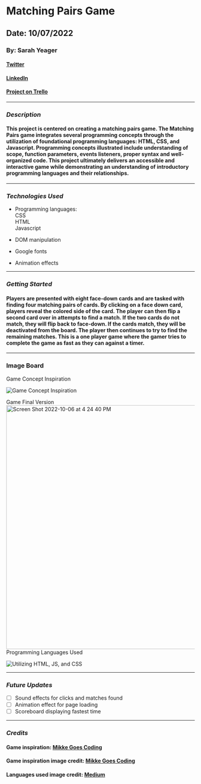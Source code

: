 # Matching Pairs Game

## Date: 10/07/2022

### By: Sarah Yeager

#### [Twitter](https://twitter.com/YeagerSarahK)

#### [LinkedIn](https://www.linkedin.com/in/sarah-yeager-b3839338/)

#### [Project on Trello](https://trello.com/b/gNkNKXGk/matching-pairs)

---

### **_*Description*_**

#### This project is centered on creating a matching pairs game. The Matching Pairs game integrates several programming concepts through the utilization of foundational programming languages: HTML, CSS, and Javascript. Programming concepts illustrated include understanding of scope, function parameters, events listeners, proper syntax and well-organized code. This project ultimately delivers an accessible and interactive game while demonstrating an understanding of introductory programming languages and their relationships.

---

### **_Technologies Used_**

- Programming languages:
  <br />
  CSS
  <br />
  HTML
  <br />
  Javascript

- DOM manipulation

- Google fonts

- Animation effects

---

### **_Getting Started_**

#### Players are presented with eight face-down cards and are tasked with finding four matching pairs of cards. By clicking on a face down card, players reveal the colored side of the card. The player can then flip a second card over in attempts to find a match. If the two cards do not match, they will flip back to face-down. If the cards match, they will be deactivated from the board. The player then continues to try to find the remaining matches. This is a one player game where the gamer tries to complete the game as fast as they can against a timer.

---

### **Image Board**

<figcaption> Game Concept Inspiration</figcaption>

![Game Concept Inspiration](https://j4r8d7d7.rocketcdn.me/wp-content/uploads/2020/03/JavaScript-pairs-game.png)

<figcaption> Game Final Version</figcaption>
<img width="652" alt="Screen Shot 2022-10-06 at 4 24 40 PM" src="https://user-images.githubusercontent.com/95553482/194411458-7bc0142f-9188-4606-a098-cb851dbed665.png">

<figcaption> Programming Languages Used</figcaption>

![Utilizing HTML, JS, and CSS](https://miro.medium.com/max/1200/1*l4xICbIIYlz1OTymWCoUTw.jpeg)

---

### **_Future Updates_**

- [ ] Sound effects for clicks and matches found
- [ ] Animation effect for page loading
- [ ] Scoreboard displaying fastest time

---

### **_Credits_**

#### Game inspiration: [Mikke Goes Coding](https://mikkegoes.com/javascript-projects-for-beginners/)

#### Game inspiration image credit: [Mikke Goes Coding](https://j4r8d7d7.rocketcdn.me/wp-content/uploads/2020/03/JavaScript-pairs-game.png)

#### Languages used image credit: [Medium](https://medium.com/level-up-web/amazingly-useful-html-css-and-javascript-tools-and-libraries-d73b10fbae29)
